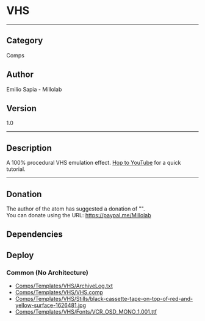 # VHS
___

## Category
Comps

## Author
Emilio Sapia - Millolab

## Version
1.0

___

## Description
<p>A 100% procedural VHS emulation effect. <a href="https://www.youtube.com/watch?v=GtmmFQwmVkA">Hop to YouTube</a> for a quick tutorial.</p>




___

## Donation
The author of the atom has suggested a donation of "".  
You can donate using the URL: <a href="https://paypal.me/Millolab">https://paypal.me/Millolab</a>
## Dependencies

## Deploy

### Common (No Architecture)

<ul>
<li><a href="https://gitlab.com/WeSuckLess/Reactor/-/blob/master/Atoms/com.Millolab.VHS/Comps/Templates/VHS/ArchiveLog.txt?ref_type=heads">Comps/Templates/VHS/ArchiveLog.txt</a></li>
<li><a href="https://gitlab.com/WeSuckLess/Reactor/-/blob/master/Atoms/com.Millolab.VHS/Comps/Templates/VHS/VHS.comp?ref_type=heads">Comps/Templates/VHS/VHS.comp</a></li>
<li><a href="https://gitlab.com/WeSuckLess/Reactor/-/blob/master/Atoms/com.Millolab.VHS/Comps/Templates/VHS/Stills/black-cassette-tape-on-top-of-red-and-yellow-surface-1626481.jpg?ref_type=heads">Comps/Templates/VHS/Stills/black-cassette-tape-on-top-of-red-and-yellow-surface-1626481.jpg</a></li>
<li><a href="https://gitlab.com/WeSuckLess/Reactor/-/blob/master/Atoms/com.Millolab.VHS/Comps/Templates/VHS/Fonts/VCR_OSD_MONO_1.001.ttf?ref_type=heads">Comps/Templates/VHS/Fonts/VCR_OSD_MONO_1.001.ttf</a></li>
</ul>
